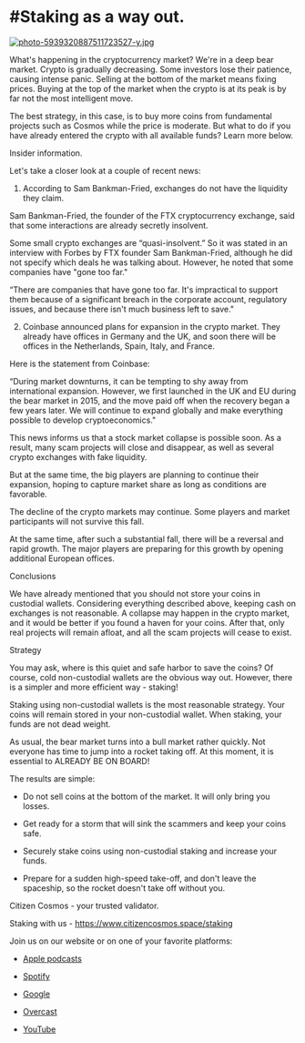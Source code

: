 #Staking as a way out.
===========================================

[![photo-5939320887511723527-y.jpg](https://i.postimg.cc/YSkcHYp7/photo-5939320887511723527-y.jpg)](https://postimg.cc/fVHq73tq)

What's happening in the cryptocurrency market? We're in a deep bear market. Crypto is gradually decreasing. Some investors lose their patience, causing intense panic. Selling at the bottom of the market means fixing prices. Buying at the top of the market when the crypto is at its peak is by far not the most intelligent move.

The best strategy, in this case, is to buy more coins from fundamental projects such as Cosmos while the price is moderate. But what to do if you have already entered the crypto with all available funds? Learn more below.

Insider information.

Let's take a closer look at a couple of recent news:

1. According to Sam Bankman-Fried, exchanges do not have the liquidity they claim.

Sam Bankman-Fried, the founder of the FTX cryptocurrency exchange, said that some interactions are already secretly insolvent.

Some small crypto exchanges are “quasi-insolvent.” So it was stated in an interview with Forbes by FTX founder Sam Bankman-Fried, although he did not specify which deals he was talking about. However, he noted that some companies have "gone too far."

“There are companies that have gone too far. It's impractical to support them because of a significant breach in the corporate account, regulatory issues, and because there isn't much business left to save."



2. Coinbase announced plans for expansion in the crypto market. They already have offices in Germany and the UK, and soon there will be offices in the Netherlands, Spain, Italy, and France.


Here is the statement from Coinbase:

“During market downturns, it can be tempting to shy away from international expansion. However, we first launched in the UK and EU during the bear market in 2015, and the move paid off when the recovery began a few years later. We will continue to expand globally and make everything possible to develop cryptoeconomics."


This news informs us that a stock market collapse is possible soon. As a result, many scam projects will close and disappear, as well as several crypto exchanges with fake liquidity.


But at the same time, the big players are planning to continue their expansion, hoping to capture market share as long as conditions are favorable.


The decline of the crypto markets may continue. Some players and market participants will not survive this fall.


At the same time, after such a substantial fall, there will be a reversal and rapid growth. The major players are preparing for this growth by opening additional European offices.

Conclusions

We have already mentioned that you should not store your coins in custodial wallets.  Considering everything described above, keeping cash on exchanges is not reasonable. A collapse may happen in the crypto market, and it would be better if you found a haven for your coins. After that, only real projects will remain afloat, and all the scam projects will cease to exist.

Strategy

You may ask, where is this quiet and safe harbor to save the coins? Of course, cold non-custodial wallets are the obvious way out. However, there is a simpler and more efficient way - staking!


Staking using non-custodial wallets is the most reasonable strategy. Your coins will remain stored in your non-custodial wallet. When staking, your funds are not dead weight.


As usual, the bear market turns into a bull market rather quickly. Not everyone has time to jump into a rocket taking off. At this moment, it is essential to ALREADY BE ON BOARD!


The results are simple:


- Do not sell coins at the bottom of the market. It will only bring you losses.


- Get ready for a storm that will sink the scammers and keep your coins safe.


- Securely stake coins using non-custodial staking and increase your funds.


- Prepare for a sudden high-speed take-off, and don't leave the spaceship, so the rocket doesn't take off without you.


Citizen Cosmos - your trusted validator.

Staking with us - https://www.citizencosmos.space/staking


Join us on our website or on one of your favorite platforms: 

- [Apple podcasts](https://clck.ru/sGee3)

- [Spotify](https://clck.ru/sGef8)

- [Google](https://clck.ru/sGefm)

- [Overcast](https://clck.ru/sGegJ)

- [YouTube](https://clck.ru/sGegw)
